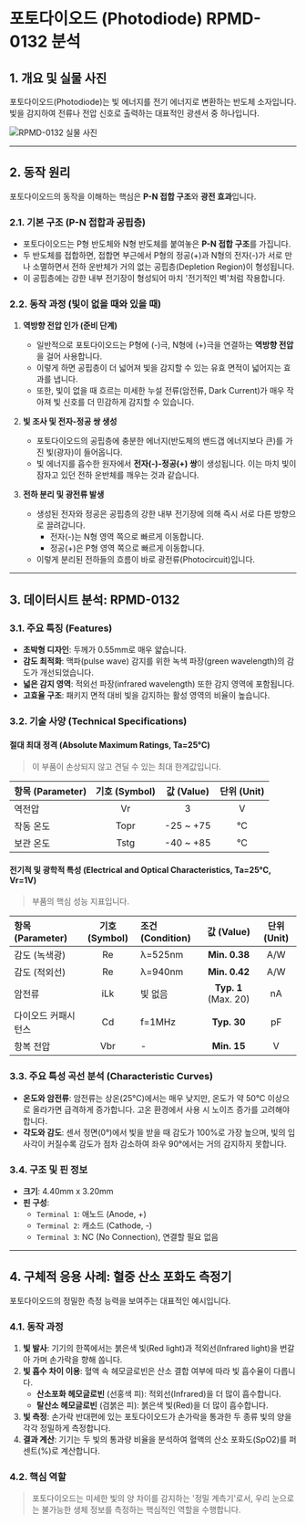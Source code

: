 # 포토다이오드 (Photodiode) RPMD-0132 분석

## 1. 개요 및 실물 사진

포토다이오드(Photodiode)는 빛 에너지를 전기 에너지로 변환하는 반도체 소자입니다. 빛을 감지하여 전류나 전압 신호로 출력하는 대표적인 광센서 중 하나입니다.

![RPMD-0132 실물 사진](https://github.com/user-attachments/assets/865674f1-faff-43b8-8c26-f283081bd9ce)

---

## 2. 동작 원리

포토다이오드의 동작을 이해하는 핵심은 **P-N 접합 구조**와 **광전 효과**입니다.

### 2.1. 기본 구조 (P-N 접합과 공핍층)

- 포토다이오드는 P형 반도체와 N형 반도체를 붙여놓은 **P-N 접합 구조**를 가집니다.
- 두 반도체를 접합하면, 접합면 부근에서 P형의 정공(+)과 N형의 전자(-)가 서로 만나 소멸하면서 전하 운반체가 거의 없는 공핍층(Depletion Region)이 형성됩니다.
- 이 공핍층에는 강한 내부 전기장이 형성되어 마치 '전기적인 벽'처럼 작용합니다.

### 2.2. 동작 과정 (빛이 없을 때와 있을 때)

1.  **역방향 전압 인가 (준비 단계)**
    - 일반적으로 포토다이오드는 P형에 (-)극, N형에 (+)극을 연결하는 **역방향 전압**을 걸어 사용합니다.
    - 이렇게 하면 공핍층이 더 넓어져 빛을 감지할 수 있는 유효 면적이 넓어지는 효과를 냅니다.
    - 또한, 빛이 없을 때 흐르는 미세한 누설 전류(암전류, Dark Current)가 매우 작아져 빛 신호를 더 민감하게 감지할 수 있습니다.

2.  **빛 조사 및 전자-정공 쌍 생성**
    - 포토다이오드의 공핍층에 충분한 에너지(반도체의 밴드갭 에너지보다 큰)를 가진 빛(광자)이 들어옵니다.
    - 빛 에너지를 흡수한 원자에서 **전자(-)-정공(+) 쌍**이 생성됩니다. 이는 마치 빛이 잠자고 있던 전하 운반체를 깨우는 것과 같습니다.

3.  **전하 분리 및 광전류 발생**
    - 생성된 전자와 정공은 공핍층의 강한 내부 전기장에 의해 즉시 서로 다른 방향으로 끌려갑니다.
      - 전자(-)는 N형 영역 쪽으로 빠르게 이동합니다.
      - 정공(+)은 P형 영역 쪽으로 빠르게 이동합니다.
    - 이렇게 분리된 전하들의 흐름이 바로 광전류(Photocircuit)입니다.

---

## 3. 데이터시트 분석: RPMD-0132

### 3.1. 주요 특징 (Features)

- **초박형 디자인**: 두께가 0.55mm로 매우 얇습니다.
- **감도 최적화**: 맥파(pulse wave) 감지를 위한 녹색 파장(green wavelength)의 감도가 개선되었습니다.
- **넓은 감지 영역**: 적외선 파장(infrared wavelength) 또한 감지 영역에 포함됩니다.
- **고효율 구조**: 패키지 면적 대비 빛을 감지하는 활성 영역의 비율이 높습니다.

### 3.2. 기술 사양 (Technical Specifications)

#### 절대 최대 정격 (Absolute Maximum Ratings, Ta=25°C)

> 이 부품이 손상되지 않고 견딜 수 있는 최대 한계값입니다.

| 항목 (Parameter) | 기호 (Symbol) | 값 (Value) | 단위 (Unit) |
| :---------------- | :-----------: | :--------: | :---------: |
| 역전압            |      Vr       |     3      |      V      |
| 작동 온도         |     Topr      | -25 ~ +75  |     °C      |
| 보관 온도         |     Tstg      | -40 ~ +85  |     °C      |

#### 전기적 및 광학적 특성 (Electrical and Optical Characteristics, Ta=25°C, Vr=1V)

> 부품의 핵심 성능 지표입니다.

| 항목 (Parameter) | 기호 (Symbol) | 조건 (Condition)         | 값 (Value)       | 단위 (Unit) |
| :--------------- | :-----------: | :----------------------- | :--------------: | :---------: |
| 감도 (녹색광)    |      Re       | λ=525nm                  | **Min. 0.38** |     A/W     |
| 감도 (적외선)    |      Re       | λ=940nm                  | **Min. 0.42** |     A/W     |
| 암전류           |      iLk      | 빛 없음                  | **Typ. 1** (Max. 20) |     nA      |
| 다이오드 커패시턴스 |      Cd       | f=1MHz                   | **Typ. 30** |     pF      |
| 항복 전압        |      Vbr      | -                        | **Min. 15** |      V      |

### 3.3. 주요 특성 곡선 분석 (Characteristic Curves)

- **온도와 암전류**: 암전류는 상온(25°C)에서는 매우 낮지만, 온도가 약 50°C 이상으로 올라가면 급격하게 증가합니다. 고온 환경에서 사용 시 노이즈 증가를 고려해야 합니다.
- **각도와 감도**: 센서 정면(0°)에서 빛을 받을 때 감도가 100%로 가장 높으며, 빛의 입사각이 커질수록 감도가 점차 감소하여 좌우 90°에서는 거의 감지하지 못합니다.

### 3.4. 구조 및 핀 정보

- **크기**: 4.40mm x 3.20mm
- **핀 구성**:
  - `Terminal 1`: 애노드 (Anode, +)
  - `Terminal 2`: 캐소드 (Cathode, -)
  - `Terminal 3`: NC (No Connection), 연결할 필요 없음

---

## 4. 구체적 응용 사례: 혈중 산소 포화도 측정기

포토다이오드의 정밀한 측정 능력을 보여주는 대표적인 예시입니다.

### 4.1. 동작 과정

1.  **빛 발사**: 기기의 한쪽에서는 붉은색 빛(Red light)과 적외선(Infrared light)을 번갈아 가며 손가락을 향해 쏩니다.
2.  **빛 흡수 차이 이용**: 혈액 속 헤모글로빈은 산소 결합 여부에 따라 빛 흡수율이 다릅니다.
    - **산소포화 헤모글로빈** (선홍색 피): 적외선(Infrared)을 더 많이 흡수합니다.
    - **탈산소 헤모글로빈** (검붉은 피): 붉은색 빛(Red)을 더 많이 흡수합니다.
3.  **빛 측정**: 손가락 반대편에 있는 포토다이오드가 손가락을 통과한 두 종류 빛의 양을 각각 정밀하게 측정합니다.
4.  **결과 계산**: 기기는 두 빛의 통과량 비율을 분석하여 혈액의 산소 포화도(SpO2)를 퍼센트(%)로 계산합니다.

### 4.2. 핵심 역할

> 포토다이오드는 미세한 빛의 양 차이를 감지하는 '정밀 계측기'로서, 우리 눈으로는 불가능한 생체 정보를 측정하는 핵심적인 역할을 수행합니다.

